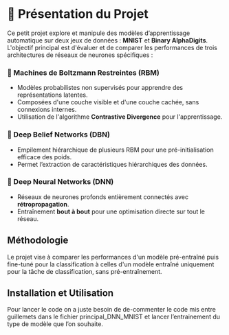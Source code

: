# 📌 Présentation du Projet

Ce petit projet explore et manipule des modèles d’apprentissage automatique sur deux jeux de données : **MNIST** et **Binary AlphaDigits**.  
L'objectif principal est d'évaluer et de comparer les performances de trois architectures de réseaux de neurones spécifiques :

### 🔹 Machines de Boltzmann Restreintes (RBM)
- Modèles probabilistes non supervisés pour apprendre des représentations latentes.
- Composées d'une couche visible et d'une couche cachée, sans connexions internes.
- Utilisation de l'algorithme **Contrastive Divergence** pour l'apprentissage.

### 🔹 Deep Belief Networks (DBN)
- Empilement hiérarchique de plusieurs RBM pour une pré-initialisation efficace des poids.
- Permet l’extraction de caractéristiques hiérarchiques des données.

### 🔹 Deep Neural Networks (DNN)
- Réseaux de neurones profonds entièrement connectés avec **rétropropagation**.
- Entraînement **bout à bout** pour une optimisation directe sur tout le réseau.

##  Méthodologie

Le projet vise à comparer les performances d'un modèle pré-entraîné puis fine-tuné pour la classification à celles d'un modèle entraîné uniquement pour la tâche de classification, sans pré-entraînement.


##  Installation et Utilisation

Pour lancer le code on a juste besoin de de-commenter le code mis entre guillemets dans le fichier principal_DNN_MNIST et lancer l’entrainement du type de modèle que l’on souhaite. 
